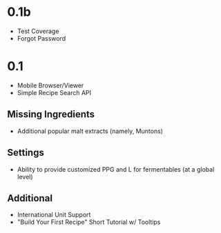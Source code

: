 0.1b
====

* Test Coverage
* Forgot Password

0.1
====

* Mobile Browser/Viewer
* Simple Recipe Search API

Missing Ingredients
--------------------
* Additional popular malt extracts (namely, Muntons)


Settings
--------
* Ability to provide customized PPG and L for fermentables (at a global level)

Additional
----------
* International Unit Support
* "Build Your First Recipe" Short Tutorial w/ Tooltips
